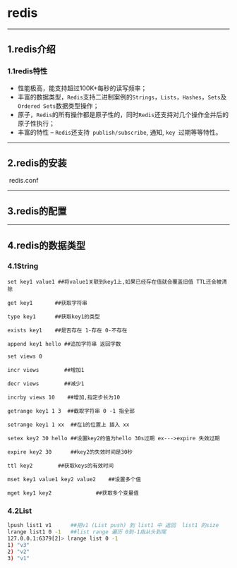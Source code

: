 # redis

------

## 1.redis介绍

### 	1.1redis特性

- 性能极高，能支持超过100K+每秒的读写频率；
- 丰富的数据类型，`Redis`支持二进制案例的`Strings`，`Lists`，`Hashes`，`Sets`及`Ordered Sets`数据类型操作；
- 原子，`Redis`的所有操作都是原子性的，同时`Redis`还支持对几个操作全并后的原子性执行；
- 丰富的特性 – `Redis`还支持` publish/subscribe`, 通知, `key `过期等等特性。

------

## 2.redis的安装

​	redis.conf

------

## 3.redis的配置

------

## 4.redis的数据类型

### 	4.1String

````shell
set key1 value1 ##将value1关联到key1上,如果已经存在值就会覆盖旧值 TTL还会被清除

get key1	   ##获取字符串

type key1	   ##获取key1的类型

exists key1	   ##是否存在 1-存在 0-不存在

append key1 hello ##追加字符串 返回字数

set views 0

incr views 		  ##增加1

decr views 		  ##减少1

incrby views 10    ##增加,指定步长为10

getrange key1 1 3  ##截取字符串 0 -1 指全部

setrange key1 1 xx  ##在1的位置上 插入 xx

setex key2 30 hello ##设置key2的值为hello 30s过期 ex--->expire 失效过期

expire key2 30		##key2的失效时间是30秒

ttl key2		##获取keys的有效时间

mset key1 value1 key2 value2 	##设置多个值

mget key1 key2				##获取多个变量值
````

### 4.2List

````bash
lpush list1 v1		##把v1 (List push) 到 list1 中 返回	list1 的size
lrange list1 0 -1	##list range 遍历 0到-1指从头到尾
127.0.0.1:6379[2]> lrange list 0 -1
1) "v3"
2) "v2"
3) "v1"
````



